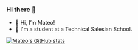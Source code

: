 ### Hi there 👋
- 👋 Hi, I’m Mateo!
- 📖 I'm a student at a Technical Salesian School.


[![Mateo's GitHub stats](https://github-readme-stats.vercel.app/api?username=matebuteler)](https://github.com/anuraghazra/github-readme-stats)
